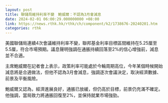 ```yaml
---
layout: post
title: 聯儲局維持利率不變　鮑威爾：不認為3月會減息
date: 2024-02-01 06:00:29.000000000 +08:00
link: https://news.rthk.hk/rthk/ch/component/k2/1738676-20240201.htm
categories: rthk
---
```


美國聯儲局連續4次會議維持利率不變，聯邦基金利率目標區間維持在5.25厘至5.5厘，符合市場預期。議息聲明強調在通脹持續回落至2%的信心增強前，減息並不合適。

主席鮑威爾在記者會上表示，政策利率可能處於今輪周期高位，今年某個時候開始減息將是合適做法，但他不認為3月會減息，強調逐次會議決定，取決經濟數據、前景及平衡風險。

鮑威爾又認為，經濟進展良好，通脹已放緩，但仍高於目標，前景仍充滿不確定。他強調，當局致力將通脹回復至2%，並保持就業市場強勁。
